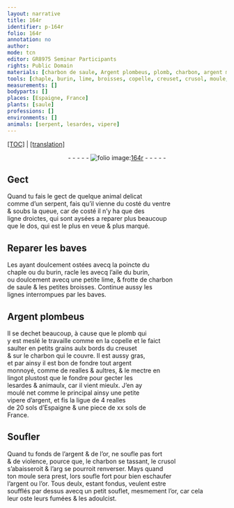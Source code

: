 ```yaml
---
layout: narrative
title: 164r
identifier: p-164r
folio: 164r
annotation: no
author:
mode: tcn
editor: GR8975 Seminar Participants
rights: Public Domain
materials: [charbon de saule, Argent plombeus, plomb, charbon, argent monnoyé, argent, realles, sols d’Espaigne, sols de France, or]
tools: [chaple, burin, lime, broisses, copelle, creuset, crusol, moule, souflet]
measurements: []
bodyparts: []
places: [Espaigne, France]
plants: [saule]
professions: []
environments: []
animals: [serpent, lesardes, vipere]
---
```


<p><a href="{{ site.baseurl }}/normalized/">[TOC]</a> | <a href="{{ site.baseurl }}/texts/p-164r_tl/" target="_blank">[translation]</a></p><div class="folio" align="center">- - - - - <a href="http://gallica.bnf.fr/ark:/12148/btv1b10500001g/f333.item" target="_blank"><img src="https://cu-mkp.github.io/2017-workshop-edition/assets/photo-icon.png" alt="folio image: " style="display:inline-block; margin-bottom:-3px;"/>164r</a> - - - - - </div>  
  

## Gect

 
 Quand tu fais le gect de quelque animal delicat<br/> co<span class="exp">mm</span>e d’un <span class="al">serpent</span>, fais qu’il vienne du costé du ventre<br/> & soubs la queue, car de costé il n’y ha que des<br/> ligne droictes, qui sont aysées a reparer plus beaucoup<br/> que le dos, qui est le plus en veue & plus marqué.
 
 
  

## Reparer les baves

 
 Les ayant doulcem<span class="exp">ent</span> ostées avecq la poincte du<br/> <span class="tl">chaple</span> ou du <span class="tl">burin</span>, racle les avecq l’aile du <span class="tl">burin</span>,<br/> ou doulcem<span class="exp">ent</span> avecq une petite <span class="tl">lime</span>, & frotte de <span class="m">charbon<br/> de <span class="pa">saule</span></span> & les petites <span class="tl">broisses</span>. Continue aussy les<br/> lignes interrompues par les baves.
 
 
  

## <span class="m">Argent plombeus</span>

 
Il se dechet beaucoup, à cause que le <span class="m">plomb</span> qui<br/> y est meslé le travaille co<span class="exp">mm</span>e en la <span class="tl">copelle</span> et le faict<br/> saulter en petits grains aulx bords du <span class="tl">creuset</span><br/> & sur le <span class="m">charbon</span> qui le couvre. Il est aussy gras,<br/> et par ainsy il est bon de fondre tout <span class="m">argent<br/> monnoyé</span>, co<span class="exp">mm</span>e de <span class="cn">realles</span> & aultres, & le mectre en<br/> lingot plustost que le fondre pour gecter les<br/> <span class="al">lesardes</span> & animaulx, car il vient mieulx. J’en ay<br/> moulé net co<span class="exp">mme</span> le principal ainsy une petite<br/> <span class="al">vipere</span> d’<span class="m">argent</span>, et fis la ligue de 4 <span class="cn"><span class="m">realles</span></span><br/> de 20 <span class="cn"><span class="m">s<span class="exp">ols</span> d’<span class="pl">Espaigne</span></span></span> & une piece de xx <span class="cn"><span class="m">s<span class="exp">ols</span> de<br/> <span class="pl">France</span></span></span>.
 
 
  

## Soufler

 
 Quand tu fonds de l’<span class="m">argent</span> & de l’<span class="m">or</span>, ne soufle pas fort<br/> & de violence, pource que, le <span class="m">charbon</span> se tassant, le <span class="tl">crusol</span><br/> s’abaisseroit & <span class="del">l’arg</span> se pourroit renverser. Mays quand<br/> ton <span class="tl">moule</span> sera prest, lors soufle fort pour bien eschaufer<br/> l’<span class="m">argent</span> ou l’<span class="m">or</span>. Tous deulx, estant fondus, veulent estre<br/> soufflés par dessus avecq un petit <span class="tl">souflet</span>, mesmem<span class="x"><span class="exp">ent</span></span> l’<span class="m">or</span>, car cela<br/> leur oste leurs fumées & les adoulcist.
 
